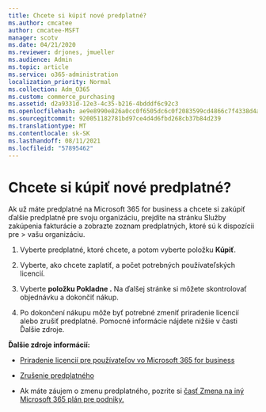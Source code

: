```yaml
---
title: Chcete si kúpiť nové predplatné?
ms.author: cmcatee
author: cmcatee-MSFT
manager: scotv
ms.date: 04/21/2020
ms.reviewer: drjones, jmueller
ms.audience: Admin
ms.topic: article
ms.service: o365-administration
localization_priority: Normal
ms.collection: Adm_O365
ms.custom: commerce_purchasing
ms.assetid: d2a9331d-12e3-4c35-b216-4bdddf6c92c3
ms.openlocfilehash: ae9e8990e826a0cc0f6505dc6c0f2083599cd4866c7f4338d4a1c67568083616
ms.sourcegitcommit: 920051182781bd97ce4d4d6fbd268cb37b84d239
ms.translationtype: MT
ms.contentlocale: sk-SK
ms.lasthandoff: 08/11/2021
ms.locfileid: "57895462"
---
```

# <a name="looking-to-buy-a-new-subscription"></a>Chcete si kúpiť nové predplatné?

Ak už máte predplatné na Microsoft 365 for business a chcete si zakúpiť ďalšie  predplatné pre svoju organizáciu, prejdite na stránku Služby zakúpenia fakturácie a zobrazte zoznam predplatných, ktoré sú k dispozícii pre \> [](https://go.microsoft.com/fwlink/p/?linkid=868433) vašu organizáciu.
 
1. Vyberte predplatné, ktoré chcete, a potom vyberte položku **Kúpiť**.

2. Vyberte, ako chcete zaplatiť, a počet potrebných používateľských licencií.

3. Vyberte **položku Pokladne .** Na ďalšej stránke si môžete skontrolovať objednávku a dokončiť nákup.

4. Po dokončení nákupu môže byť potrebné zmeniť priradenie licencií alebo zrušiť predplatné. Pomocné informácie nájdete nižšie v časti Ďalšie zdroje.

 **Ďalšie zdroje informácií:**
  
- [Priradenie licencií pre používateľov vo Microsoft 365 for business](https://docs.microsoft.com/microsoft-365/admin/add-users/add-users)
    
- [Zrušenie predplatného](https://docs.microsoft.com/microsoft-365/commerce/subscriptions/cancel-your-subscription)
    
- Ak máte záujem o zmenu predplatného, pozrite si [časť Zmena na iný Microsoft 365 plán pre podniky.](https://docs.microsoft.com/microsoft-365/commerce/subscriptions/switch-to-a-different-plan)